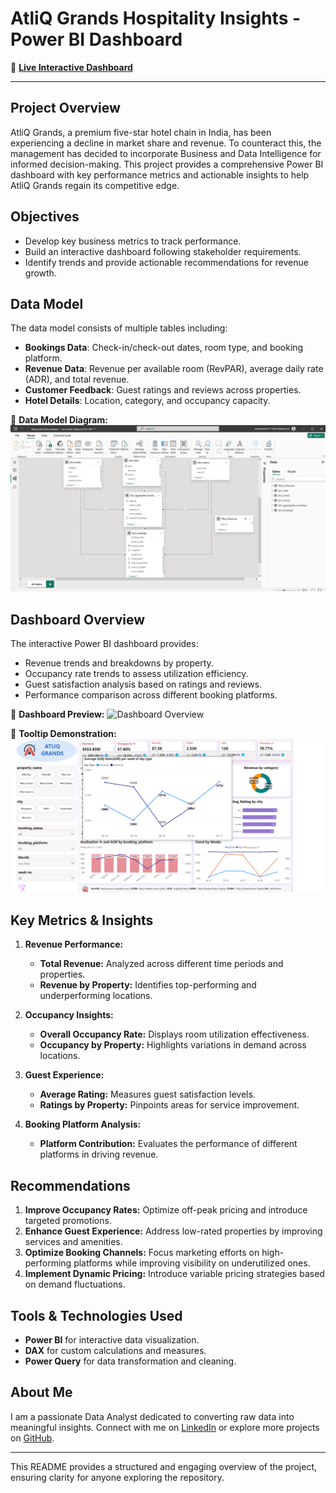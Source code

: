 # **AtliQ Grands Hospitality Insights - Power BI Dashboard**

🔗 **[Live Interactive Dashboard](https://app.powerbi.com/view?r=eyJrIjoiOTZkZDU5YTMtNWJiNS00N2U2LWI4NWMtY2QwOTAxMjBhZDNiIiwidCI6ImM2ZTU0OWIzLTVmNDUtNDAzMi1hYWU5LWQ0MjQ0ZGM1YjJjNCJ9)**

---
## **Project Overview**
AtliQ Grands, a premium five-star hotel chain in India, has been experiencing a decline in market share and revenue. To counteract this, the management has decided to incorporate Business and Data Intelligence for informed decision-making. This project provides a comprehensive Power BI dashboard with key performance metrics and actionable insights to help AtliQ Grands regain its competitive edge.

## **Objectives**
- Develop key business metrics to track performance.
- Build an interactive dashboard following stakeholder requirements.
- Identify trends and provide actionable recommendations for revenue growth.

## **Data Model**
The data model consists of multiple tables including:
- **Bookings Data**: Check-in/check-out dates, room type, and booking platform.
- **Revenue Data**: Revenue per available room (RevPAR), average daily rate (ADR), and total revenue.
- **Customer Feedback**: Guest ratings and reviews across properties.
- **Hotel Details**: Location, category, and occupancy capacity.

📌 **Data Model Diagram:**
![Data Model](Data_Model/data%20model.png)


## **Dashboard Overview**
The interactive Power BI dashboard provides:
- Revenue trends and breakdowns by property.
- Occupancy rate trends to assess utilization efficiency.
- Guest satisfaction analysis based on ratings and reviews.
- Performance comparison across different booking platforms.

📌 **Dashboard Preview:**
![Dashboard Overview](Report_Details/Atliq_grand_Data_analysis.jpg)

📌 **Tooltip Demonstration:**
![Hover Example](Report_Details/Hover.png)

## **Key Metrics & Insights**
1. **Revenue Performance:**
   - **Total Revenue:** Analyzed across different time periods and properties.
   - **Revenue by Property:** Identifies top-performing and underperforming locations.
   
2. **Occupancy Insights:**
   - **Overall Occupancy Rate:** Displays room utilization effectiveness.
   - **Occupancy by Property:** Highlights variations in demand across locations.

3. **Guest Experience:**
   - **Average Rating:** Measures guest satisfaction levels.
   - **Ratings by Property:** Pinpoints areas for service improvement.

4. **Booking Platform Analysis:**
   - **Platform Contribution:** Evaluates the performance of different platforms in driving revenue.

## **Recommendations**
1. **Improve Occupancy Rates:** Optimize off-peak pricing and introduce targeted promotions.
2. **Enhance Guest Experience:** Address low-rated properties by improving services and amenities.
3. **Optimize Booking Channels:** Focus marketing efforts on high-performing platforms while improving visibility on underutilized ones.
4. **Implement Dynamic Pricing:** Introduce variable pricing strategies based on demand fluctuations.

## **Tools & Technologies Used**
- **Power BI** for interactive data visualization.
- **DAX** for custom calculations and measures.
- **Power Query** for data transformation and cleaning.

## **About Me**
I am a passionate Data Analyst dedicated to converting raw data into meaningful insights. Connect with me on [LinkedIn](#) or explore more projects on [GitHub](#).

---

This README provides a structured and engaging overview of the project, ensuring clarity for anyone exploring the repository.
